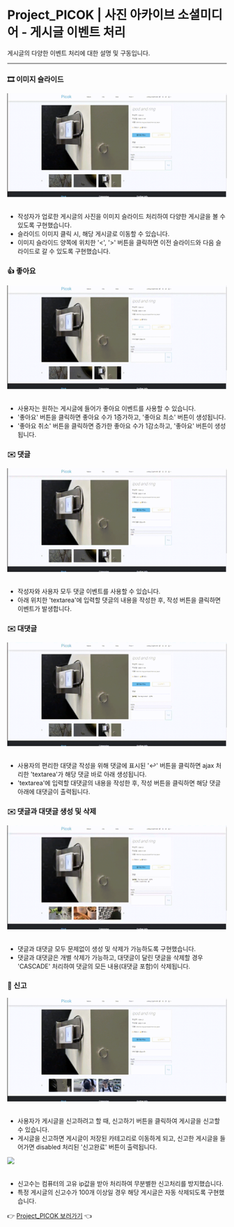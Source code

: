 # Project_PICOK | 사진 아카이브 소셜미디어 - 게시글 이벤트 처리

게시글의 다양한 이벤트 처리에 대한 설명 및 구동입니다.
<hr/>

### 🎞 이미지 슬라이드
<div>
  <img src="./BOARD/image_slide.gif" />
</div><br/>

- 작성자가 업로한 게시글의 사진을 이미지 슬라이드 처리하여 다양한 게시글을 볼 수 있도록 구현했습니다.
- 슬라이드 이미지 클릭 시, 해당 게시글로 이동할 수 있습니다.
- 이미지 슬라이드 양쪽에 위치한 '<', '>' 버튼을 클릭하면 이전 슬라이드와 다음 슬라이드로 갈 수 있도록 구현했습니다.

### 👍 좋아요
<div>
  <img src="./BOARD/like.gif" />
</div><br/>

- 사용자는 원하는 게시글에 들어가 좋아요 이벤트를 사용할 수 있습니다.
- '좋아요' 버튼을 클릭하면 좋아요 수가 1증가하고, '좋아요 최소' 버튼이 생성됩니다.
- '좋아요 취소' 버튼을 클릭하면 증가한 좋아요 수가 1감소하고, '좋아요' 버튼이 생성됩니다.

### ✉️ 댓글
<div>
  <img src="./BOARD/comment.gif" />
</div><br/>

- 작성자와 사용자 모두 댓글 이벤트를 사용할 수 있습니다.
- 아래 위치한 'textarea'에 입력할 댓글의 내용을 작성한 후, 작성 버튼을 클릭하면 이벤트가 발생합니다.

### ✉️ 대댓글
<div>
  <img src="./BOARD/reply.gif" />
</div><br/>

- 사용자의 편리한 대댓글 작성을 위해 댓글에 표시된 '↩︎' 버튼을 클릭하면 ajax 처리한 'textarea'가 해당 댓글 바로 아래 생성됩니다.
- 'textarea'에 입력할 대댓글의 내용을 작성한 후, 작성 버튼을 클릭하면 해당 댓글 아래에 대댓글이 출력됩니다.

### ✉️ 댓글과 대댓글 생성 및 삭제
<div>
  <img src="./BOARD/comment_delete.gif" />
</div><br/>

- 댓글과 대댓글 모두 문제없이 생성 및 삭제가 가능하도록 구현했습니다.
- 댓글과 대댓글은 개별 삭제가 가능하고, 대댓글이 달린 댓글을 삭제할 경우 'CASCADE' 처리하여 댓글의 모든 내용(대댓글 포함)이 삭제됩니다.

### 🚨 신고
<div>
  <img src="./BOARD/report_2.gif" />
</div><br/>

- 사용자가 게시글을 신고하려고 할 때, 신고하기 버튼을 클릭하여 게시글을 신고할 수 있습니다.
- 게시글을 신고하면 게시글이 저장된 카테고리로 이동하게 되고, 신고한 게시글을 들어가면 disabled 처리된 '신고완료' 버튼이 출력됩니다.

<div>
  <img src="./BOARD/report.gif" />
</div><br/>

- 신고수는 컴퓨터의 고유 ip값을 받아 처리하여 무분별한 신고처리를 방지했습니다.
- 특정 게시글의 신고수가 100개 이상일 경우 해당 게시글은 자동 삭제되도록 구현했습니다. 

👉 <a href="https://github.com/wooksun/Project_PICOK_Spring" target="_blank">Project_PICOK 보러가기</a> 👈
